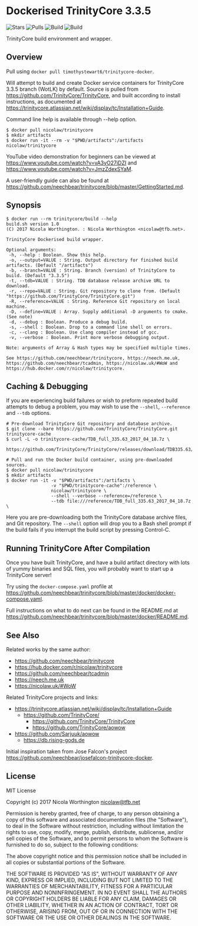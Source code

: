 # Dockerised TrinityCore 3.3.5

![Stars](https://img.shields.io/docker/stars/timothystewart6/trinitycore-docker.svg) ![Pulls](https://img.shields.io/docker/pulls/timothystewart6/trinitycore-docker.svg) ![Build](https://img.shields.io/docker/automated/timothystewart6/trinitycore-docker.svg) ![Build](https://img.shields.io/docker/build/timothystewart6/trinitycore-docker.svg)

TrinityCore build environment and wrapper.

## Overview

Pull using `docker pull timothystewart6/trinitycore-docker`.

Will attempt to build and create Docker service containers for TrinityCore 3.3.5
branch (WotLK) by default. Source is pulled from
https://github.com/TrinityCore/TrinityCore, and built according to install
instructions, as documented at
https://trinitycore.atlassian.net/wiki/display/tc/Installation+Guide.

Command line help is available through --help option.

    $ docker pull nicolaw/trinitycore
    $ mkdir artifacts
    $ docker run -it --rm -v "$PWD/artifacts":/artifacts nicolaw/trinitycore

YouTube video demonstration for beginners can be viewed at
https://www.youtube.com/watch?v=vA3yO27iDZI and
https://www.youtube.com/watch?v=JmzZdexSYaM.

A user-friendly guide can also be found at
https://github.com/neechbear/trinitycore/blob/master/GettingStarted.md.

## Synopsis

    $ docker run --rm trinitycore/build --help
    build.sh version 1.0
    (C) 2017 Nicola Worthington. : Nicola Worthington <nicolaw@tfb.net>.

    TrinityCore Dockerised build wrapper.

    Optional arguments:
     -h, --help : Boolean. Show this help.
     -o, --output=VALUE : String. Output directory for finished build artifacts. (Default "/artifacts")
     -b, --branch=VALUE : String. Branch (version) of TrinityCore to build. (Default "3.3.5")
     -t, --tdb=VALUE : String. TDB database release archive URL to download.
     -r, --repo=VALUE : String. Git repository to clone from. (Default "https://github.com/TrinityCore/TrinityCore.git")
     -R, --reference=VALUE : String. Reference Git repository on local machine.
     -D, --define=VALUE : Array. Supply additional -D arguments to cmake. (See note)
     -d, --debug : Boolean. Produce a debug build.
     -s, --shell : Boolean. Drop to a command line shell on errors.
     -c, --clang : Boolean. Use clang compiler instead of gcc.
     -v, --verbose : Boolean. Print more verbose debugging output.

    Note: arguments of Array & Hash types may be specified multiple times.

    See https://github.com/neechbear/trinitycore, https://neech.me.uk,
    https://github.com/neechbear/tcadmin, https://nicolaw.uk/#WoW and
    https://hub.docker.com/r/nicolaw/trinitycore.

## Caching & Debugging

If you are experiencing build failures or wish to preform repeated build
attempts to debug a problem, you may wish to use the `--shell`, `--reference`
and `--tdb` options.

    # Pre-download TrinityCore Git repository and database archive.
    $ git clone --bare https://github.com/TrinityCore/TrinityCore.git trinitycore-cache
    $ curl -L -o trinitycore-cache/TDB_full_335.63_2017_04_18.7z \
        https://github.com/TrinityCore/TrinityCore/releases/download/TDB335.63/TDB_full_335.63_2017_04_18.7z

    # Pull and run the Docker build container, using pre-downloaded sources.
    $ docker pull nicolaw/trinitycore
    $ mkdir artifacts
    $ docker run -it -v "$PWD/artifacts":/artifacts \
                     -v "$PWD/trinitycore-cache":/reference \
                     nicolaw/trinitycore \
                     --shell --verbose --reference=/reference \
                     --tdb file:///reference/TDB_full_335.63_2017_04_18.7z \

Here you are pre-downloading both the TrinityCore database archive files, and
Git repository. The `--shell` option will drop you to a Bash shell prompt if the
build fails if you interrupt the build script by pressing Control-C.


## Running TrinityCore After Compilation

Once you have built TrinityCore, and have a build artifact directory with lots
of yummy binaries and SQL files, you will probably want to start up a
TrinityCore server!

Try using the `docker-compose.yaml` profile at
https://github.com/neechbear/trinitycore/blob/master/docker/docker-compose.yaml.

Full instructions on what to do next can be found in the README.md at 
https://github.com/neechbear/trinitycore/blob/master/docker/README.md.

## See Also

Related works by the same author:

* https://github.com/neechbear/trinitycore
* https://hub.docker.com/r/nicolaw/trinitycore
* https://github.com/neechbear/tcadmin
* https://neech.me.uk
* https://nicolaw.uk/#WoW

Related TrinityCore projects and links:

* https://trinitycore.atlassian.net/wiki/display/tc/Installation+Guide
  * https://github.com/TrinityCore/
    * https://github.com/TrinityCore/TrinityCore
    * https://github.com/TrinityCore/aowow
* https://github.com/Sarjuuk/aowow
  * https://db.rising-gods.de

Initial inspiration taken from Jose Falcon's project
https://github.com/neechbear/josefalcon-trinitycore-docker.

## License

MIT License

Copyright (c) 2017 Nicola Worthington <nicolaw@tfb.net>

Permission is hereby granted, free of charge, to any person obtaining a copy
of this software and associated documentation files (the "Software"), to deal
in the Software without restriction, including without limitation the rights
to use, copy, modify, merge, publish, distribute, sublicense, and/or sell
copies of the Software, and to permit persons to whom the Software is
furnished to do so, subject to the following conditions:

The above copyright notice and this permission notice shall be included in all
copies or substantial portions of the Software.

THE SOFTWARE IS PROVIDED "AS IS", WITHOUT WARRANTY OF ANY KIND, EXPRESS OR
IMPLIED, INCLUDING BUT NOT LIMITED TO THE WARRANTIES OF MERCHANTABILITY,
FITNESS FOR A PARTICULAR PURPOSE AND NONINFRINGEMENT. IN NO EVENT SHALL THE
AUTHORS OR COPYRIGHT HOLDERS BE LIABLE FOR ANY CLAIM, DAMAGES OR OTHER
LIABILITY, WHETHER IN AN ACTION OF CONTRACT, TORT OR OTHERWISE, ARISING FROM,
OUT OF OR IN CONNECTION WITH THE SOFTWARE OR THE USE OR OTHER DEALINGS IN THE
SOFTWARE.
